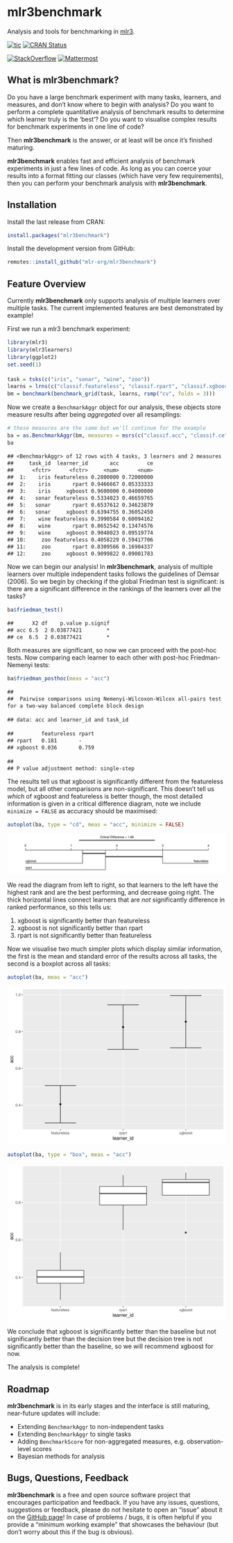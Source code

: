 
# mlr3benchmark

Analysis and tools for benchmarking in
[mlr3](https://github.com/mlr-org/mlr3).

<!-- badges: start -->

[![tic](https://github.com/mlr-org/mlr3benchmark/workflows/tic/badge.svg?branch=main)](https://github.com/mlr-org/mlr3benchmark/actions)
[![CRAN
Status](https://www.r-pkg.org/badges/version-ago/mlr3benchmark)](https://cran.r-project.org/package=mlr3benchmark)

[![StackOverflow](https://img.shields.io/badge/stackoverflow-mlr3-orange.svg)](https://stackoverflow.com/questions/tagged/mlr3)
[![Mattermost](https://img.shields.io/badge/chat-mattermost-orange.svg)](https://lmmisld-lmu-stats-slds.srv.mwn.de/mlr_invite/)
<!-- badges: end -->

## What is mlr3benchmark?

Do you have a large benchmark experiment with many tasks, learners, and
measures, and don’t know where to begin with analysis? Do you want to
perform a complete quantitative analysis of benchmark results to
determine which learner truly is the ‘best’? Do you want to visualise
complex results for benchmark experiments in one line of code?

Then **mlr3benchmark** is the answer, or at least will be once it’s
finished maturing.

**mlr3benchmark** enables fast and efficient analysis of benchmark
experiments in just a few lines of code. As long as you can coerce your
results into a format fitting our classes (which have very few
requirements), then you can perform your benchmark analysis with
**mlr3benchmark**.

## Installation

Install the last release from CRAN:

``` r
install.packages("mlr3benchmark")
```

Install the development version from GitHub:

``` r
remotes::install_github("mlr-org/mlr3benchmark")
```

## Feature Overview

Currently **mlr3benchmark** only supports analysis of multiple learners
over multiple tasks. The current implemented features are best
demonstrated by example\!

First we run a mlr3 benchmark experiment:

``` r
library(mlr3)
library(mlr3learners)
library(ggplot2)
set.seed(1)

task = tsks(c("iris", "sonar", "wine", "zoo"))
learns = lrns(c("classif.featureless", "classif.rpart", "classif.xgboost"))
bm = benchmark(benchmark_grid(task, learns, rsmp("cv", folds = 3)))
```

Now we create a `BenchmarkAggr` object for our analysis, these objects
store measure results after being *aggregated* over all resamplings:

``` r
# these measures are the same but we'll continue for the example
ba = as.BenchmarkAggr(bm, measures = msrs(c("classif.acc", "classif.ce")))
ba
```

    ## <BenchmarkAggr> of 12 rows with 4 tasks, 3 learners and 2 measures
    ##     task_id  learner_id       acc         ce
    ##      <fctr>      <fctr>     <num>      <num>
    ##  1:    iris featureless 0.2800000 0.72000000
    ##  2:    iris       rpart 0.9466667 0.05333333
    ##  3:    iris     xgboost 0.9600000 0.04000000
    ##  4:   sonar featureless 0.5334023 0.46659765
    ##  5:   sonar       rpart 0.6537612 0.34623879
    ##  6:   sonar     xgboost 0.6394755 0.36052450
    ##  7:    wine featureless 0.3990584 0.60094162
    ##  8:    wine       rpart 0.8652542 0.13474576
    ##  9:    wine     xgboost 0.9048023 0.09519774
    ## 10:     zoo featureless 0.4058229 0.59417706
    ## 11:     zoo       rpart 0.8309566 0.16904337
    ## 12:     zoo     xgboost 0.9099822 0.09001783

Now we can begin our analysis\! In **mlr3benchmark**, analysis of
multiple learners over multiple independent tasks follows the guidelines
of Demsar (2006). So we begin by checking if the global Friedman test is
significant: is there are a significant difference in the rankings of
the learners over all the tasks?

``` r
ba$friedman_test()
```

    ##      X2 df    p.value p.signif
    ## acc 6.5  2 0.03877421        *
    ## ce  6.5  2 0.03877421        *

Both measures are significant, so now we can proceed with the post-hoc
tests. Now comparing each learner to each other with post-hoc
Friedman-Nemenyi tests:

``` r
ba$friedman_posthoc(meas = "acc")
```

    ## 
    ##  Pairwise comparisons using Nemenyi-Wilcoxon-Wilcox all-pairs test for a two-way balanced complete block design

    ## data: acc and learner_id and task_id

    ##         featureless rpart
    ## rpart   0.181       -    
    ## xgboost 0.036       0.759

    ## 
    ## P value adjustment method: single-step

The results tell us that xgboost is significantly different from the
featureless model, but all other comparisons are non-significant. This
doesn’t tell us *which* of xgboost and featureless is better though, the
most detailed information is given in a critical difference diagram,
note we include `minimize = FALSE` as accuracy should be maximised:

``` r
autoplot(ba, type = "cd", meas = "acc", minimize = FALSE)
```

![](man/figures/README-unnamed-chunk-7-1.png)<!-- -->

We read the diagram from left to right, so that learners to the left
have the highest rank and are the best performing, and decrease going
right. The thick horizontal lines connect learners that are *not*
significantly difference in ranked performance, so this tells us:

1.  xgboost is significantly better than featureless
2.  xgboost is not significantly better than rpart
3.  rpart is not significantly better than featureless

Now we visualise two much simpler plots which display similar
information, the first is the mean and standard error of the results
across all tasks, the second is a boxplot across all tasks:

``` r
autoplot(ba, meas = "acc")
```

![](man/figures/README-unnamed-chunk-8-1.png)<!-- -->

``` r
autoplot(ba, type = "box", meas = "acc")
```

![](man/figures/README-unnamed-chunk-8-2.png)<!-- -->

We conclude that xgboost is significantly better than the baseline but
not significantly better than the decision tree but the decision tree is
not significantly better than the baseline, so we will recommend xgboost
for now.

The analysis is complete\!

## Roadmap

**mlr3benchmark** is in its early stages and the interface is still
maturing, near-future updates will include:

  - Extending `BenchmarkAggr` to non-independent tasks
  - Extending `BenchmarkAggr` to single tasks
  - Adding `BenchmarkScore` for non-aggregated measures,
    e.g. observation-level scores
  - Bayesian methods for analysis

## Bugs, Questions, Feedback

**mlr3benchmark** is a free and open source software project that
encourages participation and feedback. If you have any issues,
questions, suggestions or feedback, please do not hesitate to open an
“issue” about it on the [GitHub
page](https://github.com/mlr-org/mlr3benchmark/issues)\! In case of
problems / bugs, it is often helpful if you provide a “minimum working
example” that showcases the behaviour (but don’t worry about this if the
bug is obvious).
